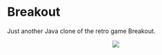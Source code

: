 # Breakout
Just another Java clone of the retro game Breakout.

<p align="center">
  <img src="http://joswigsolutions.com/files/screenshots/breakout.png" />
</p>
